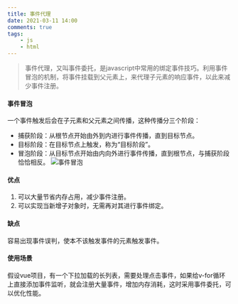 ```yaml
---
title: 事件代理
date: 2021-03-11 14:00
comments: true
tags:
    - js
    - html
---
```


> 事件代理，又叫事件委托，是javascript中常用的绑定事件技巧。利用事件冒泡的机制，将事件挂载到父元素上，来代理子元素的响应事件，以此来减少事件注册。
<!-- more -->
#### 事件冒泡

一个事件触发后会在子元素和父元素之间传播，这种传播分三个阶段：

+ 捕获阶段：从根节点开始由外到内进行事件传播，直到目标节点。
+ 目标阶段：在目标节点上触发，称为“目标阶段”。
+ 冒泡阶段：从目标节点开始由内向外进行事件传播，直到根节点，与捕获阶段恰恰相反。
![事件冒泡](/static/images/event_bubbling.jpg)

#### 优点
1. 可以大量节省内存占用，减少事件注册。
2. 可以实现当新增子对象时，无需再对其进行事件绑定。

#### 缺点
容易出现事件误判，使本不该触发事件的元素触发事件。

#### 使用场景

假设vue项目，有一个下拉加载的长列表，需要处理点击事件，如果给v-for循环上直接添加事件监听，就会注册大量事件，增加内存消耗，这时采用事件委托，可以优化性能。